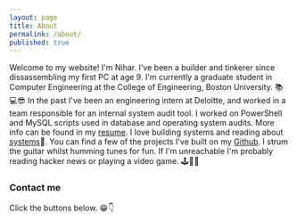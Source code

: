 ```yaml
---
layout: page
title: About
permalink: /about/
published: true
---
```


Welcome to my website! I'm Nihar. I've been a builder and tinkerer since dissassembling my first PC at age 9. I'm currently a graduate student in Computer Engineering at the College of Engineering, Boston University. 📚💻😎 
In the past I've been an engineering intern at Deloitte, and worked in a team responsible for an internal system audit tool. I worked on PowerShell and MySQL scripts used in database and operating system audits. More info can be found in my [resume](https://raw.githubusercontent.com/nihardwivedi/nihardwivedi.github.io/master/nihar_dwivedi_resume.pdf). I love building systems and reading about [systems](https://xkcd.com/974/)🤣. You can find a few of the projects I've built on my [Github](https://github.com/nihardwivedi).
I strum the guitar whilst humming tunes for fun. If I'm unreachable I'm probably reading hacker news or playing a video game. 🕹🎸🎶

### Contact me
Click the buttons below. 😁👇
